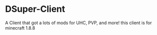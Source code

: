 # DSuper-Client
A Client that got a lots of mods for UHC, PVP, and more! this client is for minecraft 1.8.8
